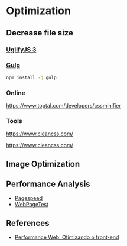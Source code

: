 # Optimization

## Decrease file size

### [UglifyJS 3](https://www.npmjs.com/package/uglify-js)

### [Gulp](https://gulpjs.com/)

```bash
npm install -g gulp
```

### Online

https://www.toptal.com/developers/cssminifier

### Tools

https://www.cleancss.com/

https://www.cleancss.com/

## Image Optimization

## Performance Analysis

- [Pagespeed](https://developers.google.com/speed/pagespeed/insights/?hl=pt-BR)
- [WebPageTest](https://www.webpagetest.org/)

## References

- [Performance Web: Otimizando o front-end](https://www.linkedin.com/pulse/performance-web-otimizando-o-front-end-rodrigo-azevedo-da-costa/?originalSubdomain=pt)